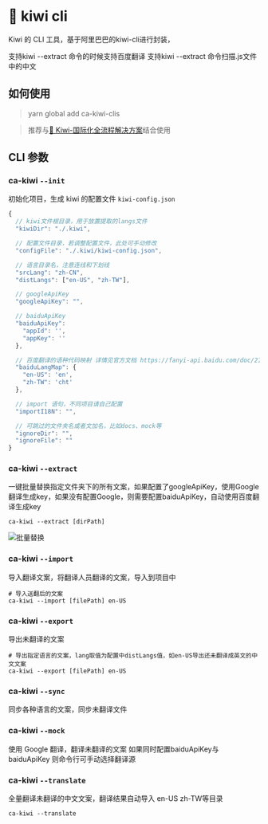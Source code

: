 # 🐤 kiwi cli

Kiwi 的 CLI 工具，基于阿里巴巴的kiwi-cli进行封装，

支持kiwi --extract 命令的时候支持百度翻译
支持kiwi --extract 命令扫描.js文件中的中文

## 如何使用

> yarn global add ca-kiwi-clis

> 推荐与[🐤 Kiwi-国际化全流程解决方案](https://github.com/alibaba/kiwi)结合使用

## CLI 参数

### ca-kiwi `--init`

初始化项目，生成 kiwi 的配置文件 `kiwi-config.json`

```js
{
  // kiwi文件根目录，用于放置提取的langs文件
  "kiwiDir": "./.kiwi",

  // 配置文件目录，若调整配置文件，此处可手动修改
  "configFile": "./.kiwi/kiwi-config.json",

  // 语言目录名，注意连线和下划线
  "srcLang": "zh-CN",
  "distLangs": ["en-US", "zh-TW"],

  // googleApiKey
  "googleApiKey": "",

  // baiduApiKey
  "baiduApiKey":
    "appId": '',
    "appKey": ''
  },

  // 百度翻译的语种代码映射 详情见官方文档 https://fanyi-api.baidu.com/doc/21
  "baiduLangMap": {
    "en-US": 'en',
    "zh-TW": 'cht'
  },

  // import 语句，不同项目请自己配置
  "importI18N": "",

  // 可跳过的文件夹名或者文加名，比如docs、mock等
  "ignoreDir": "",
  "ignoreFile": ""
}
```

### ca-kiwi `--extract`

一键批量替换指定文件夹下的所有文案，如果配置了googleApiKey，使用Google翻译生成key，如果没有配置Google，则需要配置baiduApiKey，自动使用百度翻译生成key

```shell script
ca-kiwi --extract [dirPath]
```

![批量替换](https://raw.githubusercontent.com/alibaba/kiwi/master/kiwi-cli/public/extract.gif)

### ca-kiwi `--import`

导入翻译文案，将翻译人员翻译的文案，导入到项目中

```shell script
# 导入送翻后的文案
ca-kiwi --import [filePath] en-US
```

### ca-kiwi `--export`

导出未翻译的文案

```shell script
# 导出指定语言的文案，lang取值为配置中distLangs值，如en-US导出还未翻译成英文的中文文案
ca-kiwi --export [filePath] en-US
```

### ca-kiwi `--sync`

同步各种语言的文案，同步未翻译文件

### ca-kiwi `--mock`

使用 Google 翻译，翻译未翻译的文案
如果同时配置baiduApiKey与baiduApiKey 则命令行可手动选择翻译源

### ca-kiwi `--translate`

全量翻译未翻译的中文文案，翻译结果自动导入 en-US zh-TW等目录

```shell script
ca-kiwi --translate
```

